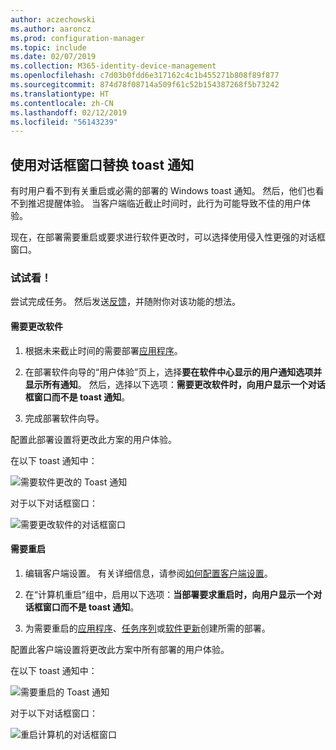 ```yaml
---
author: aczechowski
ms.author: aaroncz
ms.prod: configuration-manager
ms.topic: include
ms.date: 02/07/2019
ms.collection: M365-identity-device-management
ms.openlocfilehash: c7d03b0fdd6e317162c4c1b455271b808f89f877
ms.sourcegitcommit: 874d78f08714a509f61c52b154387268f5b73242
ms.translationtype: HT
ms.contentlocale: zh-CN
ms.lasthandoff: 02/12/2019
ms.locfileid: "56143239"
---
```

## <a name="bkmk_impact"></a> 使用对话框窗口替换 toast 通知
<!--3555947-->

有时用户看不到有关重启或必需的部署的 Windows toast 通知。 然后，他们也看不到推迟提醒体验。 当客户端临近截止时间时，此行为可能导致不佳的用户体验。

现在，在部署需要重启或要求进行软件更改时，可以选择使用侵入性更强的对话框窗口。 


### <a name="try-it-out"></a>试试看！

尝试完成任务。 然后发送[反馈](/sccm/core/understand/find-help#product-feedback)，并随附你对该功能的想法。


#### <a name="software-changes-are-required"></a>需要更改软件

1. 根据未来截止时间的需要部署[应用程序](/sccm/apps/deploy-use/deploy-applications)。  

2. 在部署软件向导的“用户体验”页上，选择**要在软件中心显示的用户通知选项并显示所有通知**。 然后，选择以下选项：**需要更改软件时，向用户显示一个对话框窗口而不是 toast 通知**。  

3. 完成部署软件向导。

配置此部署设置将更改此方案的用户体验。

在以下 toast 通知中：

![需要软件更改的 Toast 通知](../../media/3555947-required-toast.png)  

对于以下对话框窗口：

![需要更改软件的对话框窗口](../../media/3555947-required-dialog.png)


#### <a name="restart-required"></a>需要重启

1. 编辑客户端设置。 有关详细信息，请参阅[如何配置客户端设置](/sccm/core/clients/deploy/configure-client-settings)。  

2. 在“计算机重启”组中，启用以下选项：**当部署要求重启时，向用户显示一个对话框窗口而不是 toast 通知**。  

3. 为需要重启的[应用程序](/sccm/apps/deploy-use/deploy-applications)、[任务序列](/sccm/osd/deploy-use/manage-task-sequences-to-automate-tasks#BKMK_DeployTS)或[软件更新](/sccm/sum/deploy-use/deploy-software-updates)创建所需的部署。  

配置此客户端设置将更改此方案中所有部署的用户体验。

在以下 toast 通知中：

![需要重启的 Toast 通知](../../media/3555947-restart-toast.png)  

对于以下对话框窗口：

![重启计算机的对话框窗口](../../media/3555947-restart-dialog.png)

